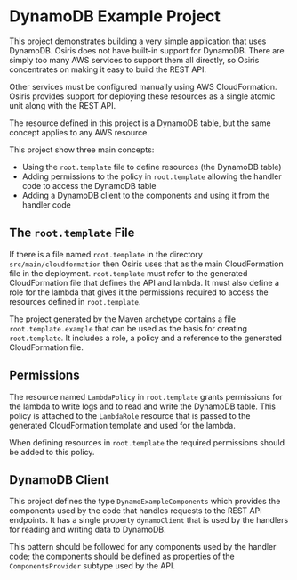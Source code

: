 # DynamoDB Example Project

This project demonstrates building a very simple application that uses DynamoDB. Osiris does not have built-in support for DynamoDB. There are simply too many AWS services to support them all directly, so Osiris concentrates on making it easy to build the REST API. 

Other services must be configured manually using AWS CloudFormation. Osiris provides support for deploying these resources as a single atomic unit along with the REST API.

The resource defined in this project is a DynamoDB table, but the same concept applies to any AWS resource.

This project show three main concepts:

* Using the `root.template` file to define resources (the DynamoDB table)
* Adding permissions to the policy in `root.template` allowing the handler code to access the DynamoDB table
* Adding a DynamoDB client to the components and using it from the handler code

## The `root.template` File

If there is a file named `root.template` in the directory `src/main/cloudformation` then Osiris uses that as the main CloudFormation file in the deployment. `root.template` must refer to the generated CloudFormation file that defines the API and lambda. It must also define a role for the lambda that gives it the permissions required to access the resources defined in `root.template`.

The project generated by the Maven archetype contains a file `root.template.example` that can be used as the basis for creating `root.template`. It includes a role, a policy and a reference to the generated CloudFormation file.

## Permissions

The resource named `LambdaPolicy` in `root.template` grants permissions for the lambda to write logs and to read and write the DynamoDB table. This policy is attached to the `LambdaRole` resource that is passed to the generated CloudFormation template and used for the lambda.

When defining resources in `root.template` the required permissions should be added to this policy.

## DynamoDB Client

This project defines the type `DynamoExampleComponents` which provides the components used by the code that handles requests to the REST API endpoints. It has a single property `dynamoClient` that is used by the handlers for reading and writing data to DynamoDB.

This pattern should be followed for any components used by the handler code; the components should be defined as properties of the `ComponentsProvider` subtype used by the API.
